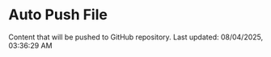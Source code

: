 # Auto Push File

Content that will be pushed to GitHub repository.
Last updated: 08/04/2025, 03:36:29 AM